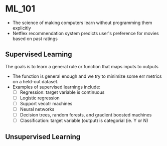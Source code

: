 # ML_101
- The science of making computers learn without programming them explicitly 
- Netflex recommendation system predicts user's preference for movies based on past ratings

## Supervised Learning
The goals is to learn a general rule or function that maps inputs to outputs
  - The function is general enough and we try to minimize some err metrics on a held-out dataset.
- Examples of supervised learnings include:
  - [ ] Regression: target variable is continuous 
  - [ ] Logistic regression
  - [ ] Support vecotr machines
  - [ ] Neural networks
  - [ ] Decision trees, random forests, and gradient boosted machines
  - [ ] Classification: target variable (output) is categorial (ie. Y or N)
 
## Unsupervised Learning
